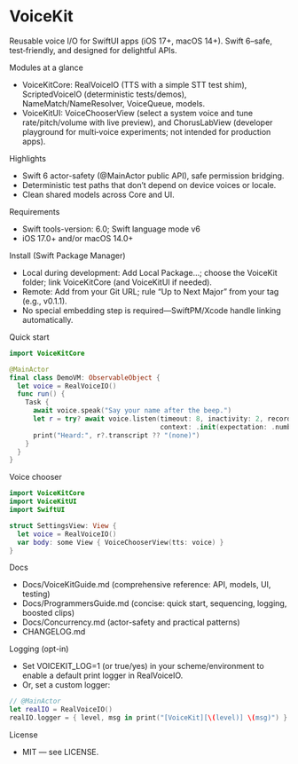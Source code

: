 # VoiceKit

Reusable voice I/O for SwiftUI apps (iOS 17+, macOS 14+). Swift 6–safe, test‑friendly, and designed for delightful APIs.

Modules at a glance
- VoiceKitCore: RealVoiceIO (TTS with a simple STT test shim), ScriptedVoiceIO (deterministic tests/demos), NameMatch/NameResolver, VoiceQueue, models.
- VoiceKitUI: VoiceChooserView (select a system voice and tune rate/pitch/volume with live preview), and ChorusLabView (developer playground for multi‑voice experiments; not intended for production apps).

Highlights
- Swift 6 actor-safety (@MainActor public API), safe permission bridging.
- Deterministic test paths that don’t depend on device voices or locale.
- Clean shared models across Core and UI.

Requirements
- Swift tools-version: 6.0; Swift language mode v6
- iOS 17.0+ and/or macOS 14.0+

Install (Swift Package Manager)
- Local during development: Add Local Package…; choose the VoiceKit folder; link VoiceKitCore (and VoiceKitUI if needed).
- Remote: Add from your Git URL; rule “Up to Next Major” from your tag (e.g., v0.1.1).
- No special embedding step is required—SwiftPM/Xcode handle linking automatically.

Quick start
~~~swift
import VoiceKitCore

@MainActor
final class DemoVM: ObservableObject {
  let voice = RealVoiceIO()
  func run() {
    Task {
      await voice.speak("Say your name after the beep.")
      let r = try? await voice.listen(timeout: 8, inactivity: 2, record: true,
                                      context: .init(expectation: .number))
      print("Heard:", r?.transcript ?? "(none)")
    }
  }
}
~~~

Voice chooser
~~~swift
import VoiceKitCore
import VoiceKitUI
import SwiftUI

struct SettingsView: View {
  let voice = RealVoiceIO()
  var body: some View { VoiceChooserView(tts: voice) }
}
~~~

Docs
- Docs/VoiceKitGuide.md (comprehensive reference: API, models, UI, testing)
- Docs/ProgrammersGuide.md (concise: quick start, sequencing, logging, boosted clips)
- Docs/Concurrency.md (actor-safety and practical patterns)
- CHANGELOG.md

Logging (opt-in)
- Set VOICEKIT_LOG=1 (or true/yes) in your scheme/environment to enable a default print logger in RealVoiceIO.
- Or, set a custom logger:
~~~swift
// @MainActor
let realIO = RealVoiceIO()
realIO.logger = { level, msg in print("[VoiceKit][\(level)] \(msg)") }
~~~

License
- MIT — see LICENSE.
